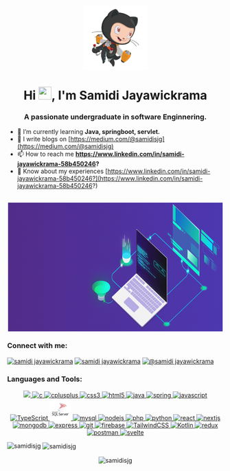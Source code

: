 <div align="center">
<img align="center" alt="pic" height="150px" src="jetpacktocat.png" />
  <br>
</div>

<!---
samidisjg/samidisjg is a ✨ special ✨ repository because its `README.md` (this file) appears on your GitHub profile.
You can click the Preview link to take a look at your changes.
--->
<h1 align="center">Hi <img src="https://raw.githubusercontent.com/MartinHeinz/MartinHeinz/master/wave.gif" width="30px" height="30px" />, I'm Samidi Jayawickrama</h1>
<h3 align="center" >A passionate undergraduate in software Enginnering.</h3>

- 🌱 I’m currently learning **Java, springboot, servlet.**
- 📝 I write blogs on [https://medium.com/@samidisjg](https://medium.com/@samidisjg)
- 📫 How to reach me **https://www.linkedin.com/in/samidi-jayawickrama-58b450246?**
- 📄 Know about my experiences [https://www.linkedin.com/in/samidi-jayawickrama-58b450246?](https://www.linkedin.com/in/samidi-jayawickrama-58b450246?)
  <br>  <br>
<div align="center">
<img align="center" alt="Gif" width="500px" height="300px" src="sami.gif" />
   <br>
</div>
<h3 align="left">Connect with me:</h3>
<p align="left">
<a href="https://linkedin.com/in/samidi jayawickrama" target="blank"><img align="center" src="https://raw.githubusercontent.com/rahuldkjain/github-profile-readme-generator/master/src/images/icons/Social/linked-in-alt.svg" alt="samidi jayawickrama" height="30" width="40" /></a>
<a href="https://stackoverflow.com/users/samidi jayawickrama" target="blank"><img align="center" src="https://raw.githubusercontent.com/rahuldkjain/github-profile-readme-generator/master/src/images/icons/Social/stack-overflow.svg" alt="samidi jayawickrama" height="30" width="40" /></a>
<a href="https://medium.com/@samidi jayawickrama" target="blank"><img align="center" src="https://raw.githubusercontent.com/rahuldkjain/github-profile-readme-generator/master/src/images/icons/Social/medium.svg" alt="@samidi jayawickrama" height="30" width="40" /></a>
</p>

<h3 align="left">Languages and Tools:</h3>
<div>
  <p align="center">
  <a href="https://skillicons.dev">
    <img src="https://github.com/samidisjg/skillicons.dev/icons?i=git,kubernetes,docker,c,vim" />
  </a>
    <a href="https://www.cprogramming.com/" target="_blank" rel="noreferrer"> 
      <img src="https://github.com/ramindu-Nimex/skill-icons/blob/main/icons/C.svg" alt="c" width="50" height="50"/> 
    </a> 
    <a href="https://www.w3schools.com/cpp/" target="_blank" rel="noreferrer"> 
      <img src="https://github.com/ramindu-Nimex/skill-icons/blob/main/icons/CPP.svg" alt="cplusplus" width="50" height="50"/> 
    </a> 
    <a href="https://www.w3schools.com/css/" target="_blank" rel="noreferrer"> 
      <img src="https://github.com/ramindu-Nimex/skill-icons/blob/main/icons/CSS.svg" alt="css3" width="50" height="50"/> 
    </a> 
    <a href="https://www.w3.org/html/" target="_blank" rel="noreferrer"> 
      <img src="https://github.com/ramindu-Nimex/skill-icons/blob/main/icons/HTML.svg" alt="html5" width="50" height="50"/> 
    </a> 
    <a href="https://www.java.com" target="_blank" rel="noreferrer"> 
      <img src="https://github.com/ramindu-Nimex/skill-icons/blob/main/icons/Java-Dark.svg" alt="java" width="50" height="50"/> 
    </a> 
    <a href="https://spring.io/" target="_blank" rel="noreferrer">
      <img  alt="spring" height="50px" src="https://github.com/ramindu-Nimex/skill-icons/blob/main/icons/Spring-Dark.svg"/>
    </a>
    <a href="https://developer.mozilla.org/en-US/docs/Web/JavaScript" target="_blank" rel="noreferrer"> 
      <img src="https://github.com/ramindu-Nimex/skill-icons/blob/main/icons/JavaScript.svg" alt="javascript" width="50" height="50"/> 
    </a> 
    <a href="https://www.typescriptlang.org/" target="_blank" rel="noreferrer">
      <img  alt="TypeScript" height="50px" src="https://github.com/ramindu-Nimex/skill-icons/blob/main/icons/TypeScript.svg"/>
    </a>
    <a href="https://www.microsoft.com/en-us/sql-server" target="_blank" rel="noreferrer"> 
      <img src="https://github.com/Scar1109/skill-icons/blob/Scar1109/icons/microsoftSQL.svg" alt="mssql" width="50" height="50"/> 
    </a> 
    <a href="https://www.mysql.com/" target="_blank" rel="noreferrer"> 
      <img src="https://github.com/ramindu-Nimex/skill-icons/blob/main/icons/MySQL-Dark.svg" alt="mysql" width="50" height="50"/> 
    </a> 
    <a href="https://nodejs.org" target="_blank" rel="noreferrer"> 
      <img src="https://github.com/ramindu-Nimex/skill-icons/blob/main/icons/NodeJS-Dark.svg" alt="nodejs" width="50" height="50"/> 
    </a> 
    <a href="https://www.php.net" target="_blank" rel="noreferrer"> 
      <img src="https://github.com/ramindu-Nimex/skill-icons/blob/main/icons/PHP-Dark.svg" alt="php" width="50" height="50"/> 
    </a> 
    <a href="https://www.python.org" target="_blank" rel="noreferrer"> 
      <img src="https://github.com/ramindu-Nimex/skill-icons/blob/main/icons/Python-Dark.svg" alt="python" width="50" height="50"/> 
    </a> 
    <a href="https://reactjs.org/" target="_blank" rel="noreferrer"> 
      <img src="https://github.com/ramindu-Nimex/skill-icons/blob/main/icons/React-Dark.svg" alt="react" width="50" height="50"/> 
    </a>
    <a href="https://nextjs.org/" target="_blank" rel="noreferrer">
      <img  alt="nextjs" width="50" height="50px" src="https://github.com/ramindu-Nimex/skill-icons/blob/main/icons/NextJS-Dark.svg"/>
    </a>
    <a href="https://www.mongodb.com/" target="_blank" rel="noreferrer"> 
      <img src="https://github.com/ramindu-Nimex/skill-icons/blob/main/icons/MongoDB.svg" alt="mongodb" width="50" height="50"/> 
    </a> 
    <a href="https://expressjs.com" target="_blank" rel="noreferrer"> 
      <img src="https://github.com/ramindu-Nimex/skill-icons/blob/main/icons/ExpressJS-Dark.svg" alt="express" width="50" height="50"/> 
    </a> 
    <a href="https://git-scm.com/" target="_blank" rel="noreferrer"> 
      <img src="https://github.com/ramindu-Nimex/skill-icons/blob/main/icons/Git.svg" alt="git" width="50" height="50"/> 
    </a> 
    <!--<a href="https://www.oracle.com/" target="_blank" rel="noreferrer"> 
      <img src="https://raw.githubusercontent.com/devicons/devicon/master/icons/oracle/oracle-original.svg" alt="oracle" width="50" height="50"/> 
    </a> -->
    <a href="https://firebase.google.com/" target="_blank" rel="noreferrer">
      <img  alt="firebase" height="50px" src="https://github.com/ramindu-Nimex/skill-icons/blob/main/icons/Firebase-Dark.svg"/>
    </a>
    <!--<a href="https://www.npmjs.com/" target="_blank" rel="noreferrer">
      <img  alt="NPM" height="50px" src="https://cdn.jsdelivr.net/gh/devicons/devicon/icons/npm/npm-original-wordmark.svg"/>
    </a>-->
    <a href="https://tailwindcss.com/" target="_blank" rel="noreferrer">
      <img  alt="TailwindCSS" height="50px" src="https://github.com/ramindu-Nimex/skill-icons/blob/main/icons/TailwindCSS-Dark.svg"/>
    </a>
    <a href="https://kotlinlang.org/" target="_blank" rel="noreferrer">
      <img  alt="Kotlin" height="50px"src="https://github.com/ramindu-Nimex/skill-icons/blob/main/icons/Kotlin-Dark.svg"/>
    </a>
    <a href="https://redux.js.org" target="_blank" rel="noreferrer"> 
      <img src="https://github.com/ramindu-Nimex/skill-icons/blob/main/icons/Redux.svg" alt="redux" width="50" height="50"/> 
    </a>
    <a href="https://postman.com" target="_blank" rel="noreferrer"> 
      <img src="https://github.com/ramindu-Nimex/skill-icons/blob/main/icons/Postman.svg" alt="postman" width="50" height="50"/> 
    </a> 
    <a href="https://svelte.dev" target="_blank" rel="noreferrer"> 
      <img src="https://github.com/ramindu-Nimex/skill-icons/blob/main/icons/Svelte.svg" alt="svelte" width="50" height="50"/> 
    </a>
   
  </p>
</div>
<p><img align="left" src="https://github-readme-stats.vercel.app/api/top-langs?username=samidisjg&show_icons=true&locale=en&layout=compact" alt="samidisjg" /></p>

<p>&nbsp;<img align="center" src="https://github-readme-stats.vercel.app/api?username=samidisjg&show_icons=true&locale=en" alt="samidisjg" /></p>

<center>
<p><img align="center" src="https://github-readme-streak-stats.herokuapp.com/?user=samidisjg&" alt="samidisjg" /></p>
</center>
</div>
